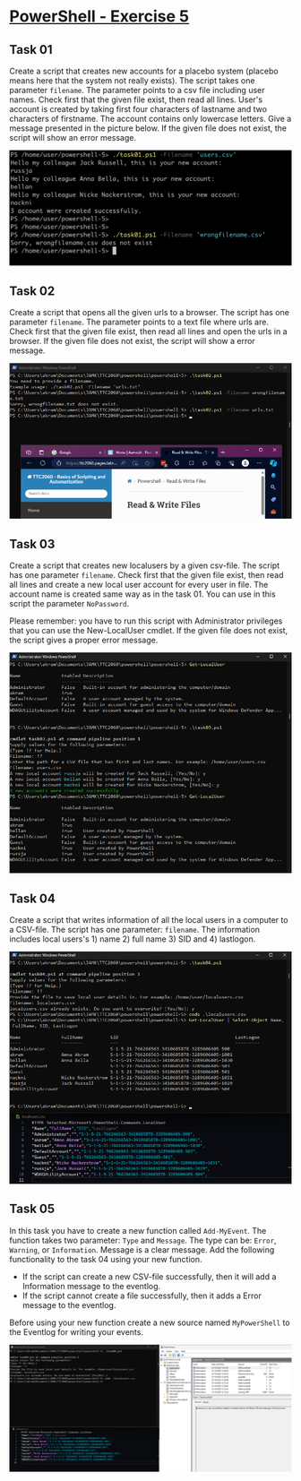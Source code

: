 # [PowerShell - Exercise 5](https://ttc2060.pages.labranet.jamk.fi/Powershell/25-tasks/#powershell-5)


Task 01
---
Create a script that creates new accounts for a placebo system (placebo means here that the system not really exists). The script takes one parameter `filename`. The parameter points to a csv file including user names. Check first that the given file exist, then read all lines. User's account is created by taking first four characters of lastname and two characters of firstname. The account contains only lowercase letters. Give a message presented in the picture below. If the given file does not exist, the script will show an error message.

![Task 01](./task01.png)

Task 02
---
Create a script that opens all the given urls to a browser. The script has one parameter `filename`. The parameter points to a text file where urls are. Check first that the given file exist, then read all lines and open the urls in a browser. If the given file does not exist, the script will show a error message.

![Task 02](./task02.png)

Task 03
---
Create a script that creates new localusers by a given csv-file. The script has one parameter `filename`. Check first that the given file exist, then read all lines and create a new local user account for every user in file. The account name is created same way as in the task 01. You can use in this script the parameter `NoPassword`.

Please remember: you have to run this script with Administrator privileges that you can use the New-LocalUser cmdlet. If the given file does not exist, the script gives a proper error message.

![Task 03](./task03.png)

Task 04
---
Create a script that writes information of all the local users in a computer to a CSV-file. The script has one parameter: `filename`. The information includes local users's 1) name 2) full name 3) SID and 4) lastlogon.

![Task 04](./task04.png)

Task 05
---
In this task you have to create a new function called `Add-MyEvent`. The function takes two parameter: `Type` and `Message`. The type can be: `Error`, `Warning`, or `Information`. Message is a clear message. Add the following functionality to the task 04 using your new function.

- If the script can create a new CSV-file successfully, then it will add a Information message to the eventlog. 
- If the script cannot create a file successfully, then it adds a Error message to the eventlog.

Before using your new function create a new source named `MyPowerShell` to the Eventlog for writing your events.

![Task 05](./task05.png)

